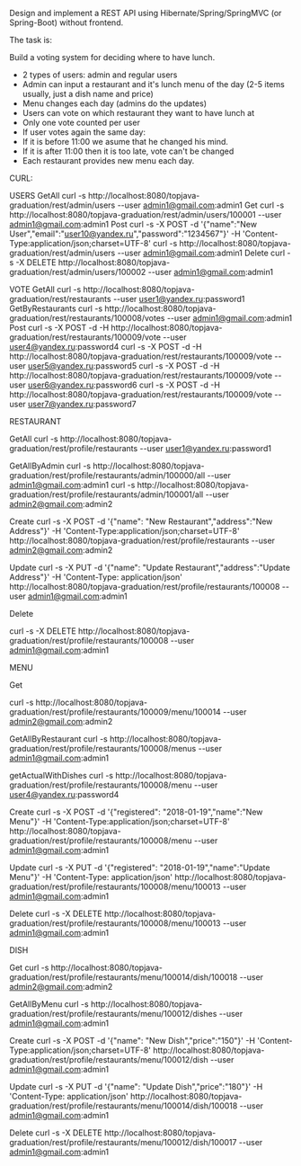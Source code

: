 Design and implement a REST API using Hibernate/Spring/SpringMVC (or Spring-Boot) without frontend.

The task is:

Build a voting system for deciding where to have lunch.

- 2 types of users: admin and regular users
- Admin can input a restaurant and it's lunch menu of the day (2-5 items usually, just a dish name and price)
- Menu changes each day (admins do the updates)
- Users can vote on which restaurant they want to have lunch at
- Only one vote counted per user
- If user votes again the same day:
- If it is before 11:00 we asume that he changed his mind.
- If it is after 11:00 then it is too late, vote can't be changed
- Each restaurant provides new menu each day.

CURL:

USERS
GetAll
curl -s http://localhost:8080/topjava-graduation/rest/admin/users --user admin1@gmail.com:admin1
Get
curl -s http://localhost:8080/topjava-graduation/rest/admin/users/100001 --user admin1@gmail.com:admin1
Post
curl -s -X POST -d '{"name":"New User","email":"user10@yandex.ru","password":"1234567"}' -H 'Content-Type:application/json;charset=UTF-8' curl -s http://localhost:8080/topjava-graduation/rest/admin/users --user admin1@gmail.com:admin1
Delete
curl -s -X DELETE http://localhost:8080/topjava-graduation/rest/admin/users/100002 --user admin1@gmail.com:admin1

VOTE
GetAll
curl -s http://localhost:8080/topjava-graduation/rest/restaurants --user user1@yandex.ru:password1
GetByRestaurants
curl -s http://localhost:8080/topjava-graduation/rest/restaurants/100008/votes --user admin1@gmail.com:admin1
Post
curl -s -X POST -d -H http://localhost:8080/topjava-graduation/rest/restaurants/100009/vote --user user4@yandex.ru:password4
curl -s -X POST -d -H http://localhost:8080/topjava-graduation/rest/restaurants/100009/vote --user user5@yandex.ru:password5
curl -s -X POST -d -H http://localhost:8080/topjava-graduation/rest/restaurants/100009/vote --user user6@yandex.ru:password6
curl -s -X POST -d -H http://localhost:8080/topjava-graduation/rest/restaurants/100009/vote --user user7@yandex.ru:password7

RESTAURANT

GetAll
curl -s http://localhost:8080/topjava-graduation/rest/profile/restaurants --user user1@yandex.ru:password1

GetAllByAdmin
curl -s http://localhost:8080/topjava-graduation/rest/profile/restaurants/admin/100000/all --user admin1@gmail.com:admin1
curl -s http://localhost:8080/topjava-graduation/rest/profile/restaurants/admin/100001/all --user admin2@gmail.com:admin2

Create
curl -s -X POST -d '{"name": "New Restaurant","address":"New Address"}' -H 'Content-Type:application/json;charset=UTF-8' http://localhost:8080/topjava-graduation/rest/profile/restaurants --user admin2@gmail.com:admin2

Update
curl -s -X PUT -d '{"name": "Update Restaurant","address":"Update Address"}' -H 'Content-Type: application/json'  http://localhost:8080/topjava-graduation/rest/profile/restaurants/100008 --user admin1@gmail.com:admin1

Delete

curl -s -X DELETE http://localhost:8080/topjava-graduation/rest/profile/restaurants/100008 --user admin1@gmail.com:admin1

MENU

Get

curl -s http://localhost:8080/topjava-graduation/rest/profile/restaurants/100009/menu/100014 --user admin2@gmail.com:admin2

GetAllByRestaurant
curl -s http://localhost:8080/topjava-graduation/rest/profile/restaurants/100008/menus --user admin1@gmail.com:admin1

getActualWithDishes
curl -s http://localhost:8080/topjava-graduation/rest/profile/restaurants/100008/menu --user user4@yandex.ru:password4

Create
curl -s -X POST -d '{"registered": "2018-01-19","name":"New Menu"}' -H 'Content-Type:application/json;charset=UTF-8' http://localhost:8080/topjava-graduation/rest/profile/restaurants/100008/menu --user admin1@gmail.com:admin1

Update
curl -s -X PUT -d '{"registered": "2018-01-19","name":"Update Menu"}' -H 'Content-Type: application/json'  http://localhost:8080/topjava-graduation/rest/profile/restaurants/100008/menu/100013 --user admin1@gmail.com:admin1

Delete
curl -s -X DELETE http://localhost:8080/topjava-graduation/rest/profile/restaurants/100008/menu/100013 --user admin1@gmail.com:admin1

DISH

Get
curl -s http://localhost:8080/topjava-graduation/rest/profile/restaurants/menu/100014/dish/100018 --user admin2@gmail.com:admin2

GetAllByMenu
curl -s http://localhost:8080/topjava-graduation/rest/profile/restaurants/menu/100012/dishes --user admin1@gmail.com:admin1

Create
curl -s -X POST -d '{"name": "New Dish","price":"150"}' -H 'Content-Type:application/json;charset=UTF-8' http://localhost:8080/topjava-graduation/rest/profile/restaurants/menu/100012/dish --user admin1@gmail.com:admin1

Update
curl -s -X PUT -d '{"name": "Update Dish","price":"180"}' -H 'Content-Type: application/json'  http://localhost:8080/topjava-graduation/rest/profile/restaurants/menu/100014/dish/100018 --user admin1@gmail.com:admin1

Delete
curl -s -X DELETE http://localhost:8080/topjava-graduation/rest/profile/restaurants/menu/100012/dish/100017 --user admin1@gmail.com:admin1
